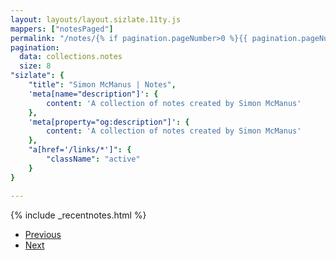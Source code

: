 ```yaml
---
layout: layouts/layout.sizlate.11ty.js
mappers: ["notesPaged"]
permalink: "/notes/{% if pagination.pageNumber>0 %}{{ pagination.pageNumber | plus: 1 }}{% endif %}/"
pagination:
  data: collections.notes
  size: 8
"sizlate": {
    "title": "Simon McManus | Notes",
    'meta[name="description"]': {
        content: 'A collection of notes created by Simon McManus'
    },
    'meta[property="og:description"]': {
        content: 'A collection of notes created by Simon McManus'
    },
    "a[href='/links/*']": {
        "className": "active"
    }
}

---
```


<div class="contained">
    {% include _recentnotes.html %}

<ul class="pagination">
    <li class="previous"><a href="">Previous</a></li>
    <li class="next"><a href="">Next</a></li>
</ul>
</div>


